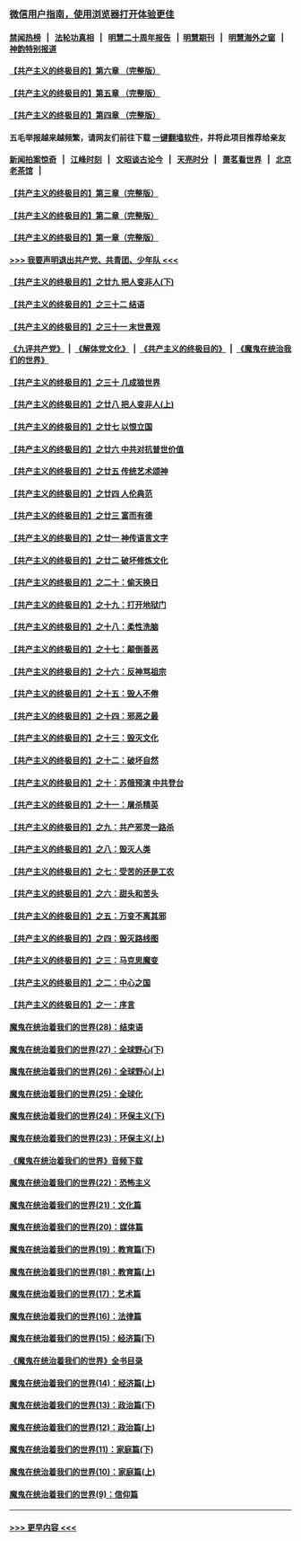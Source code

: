 ### [微信用户指南，使用浏览器打开体验更佳](https://github.com/gfw-breaker/banned-news1/blob/master/indexes/wechat-guide.md?t=0)
#### [禁闻热榜](热点新闻.md?t=0)  &nbsp;&nbsp;|&nbsp;&nbsp; [法轮功真相](https://github.com/gfw-breaker/truth/blob/master/README.md?t=0) &nbsp;&nbsp;|&nbsp;&nbsp; [明慧二十周年报告](https://github.com/gfw-breaker/mh-reports/blob/master/README.md?t=0) &nbsp;&nbsp;|&nbsp;&nbsp;[明慧期刊](https://github.com/gfw-breaker/mh-qikan) &nbsp;&nbsp;|&nbsp;&nbsp; [明慧海外之窗](https://github.com/gfw-breaker/mh-news/blob/master/README.md?t=0) &nbsp;&nbsp;|&nbsp;&nbsp; [神韵特别报道](https://github.com/gfw-breaker/mh-news/blob/master/shenyun.md?t=0)
#### [【共产主义的终极目的】第六章 （完整版）](../pages/nsc422/n11428913.md?t=02061902) 
#### [【共产主义的终极目的】第五章 （完整版）](../pages/nsc422/n11428912.md?t=02061902) 
#### [【共产主义的终极目的】第四章 （完整版）](../pages/nsc422/n11428907.md?t=02061902) 
#### 五毛举报越来越频繁，请网友们前往下载 [一键翻墙软件](https://github.com/gfw-breaker/ssr-accounts)，并将此项目推荐给亲友
#### [新闻拍案惊奇](https://github.com/gfw-breaker/banned-news1/blob/master/pages/link4.md) &nbsp;&nbsp;|&nbsp;&nbsp; [江峰时刻](https://github.com/gfw-breaker/banned-news1/blob/master/pages/link4.md) &nbsp;&nbsp;|&nbsp;&nbsp; [文昭谈古论今](https://github.com/gfw-breaker/banned-news1/blob/master/pages/link4.md) &nbsp;&nbsp;|&nbsp;&nbsp; [天亮时分](https://github.com/gfw-breaker/banned-news1/blob/master/pages/link4.md) &nbsp;&nbsp;|&nbsp;&nbsp; [萧茗看世界](https://github.com/gfw-breaker/banned-news1/blob/master/pages/link4.md) &nbsp;&nbsp;|&nbsp;&nbsp; [北京老茶馆](https://github.com/gfw-breaker/banned-news1/blob/master/pages/link4.md) &nbsp;&nbsp;|&nbsp;&nbsp; 
#### [【共产主义的终极目的】第三章（完整版）](../pages/nsc422/n11428848.md?t=02061902) 
#### [【共产主义的终极目的】第二章（完整版）](../pages/nsc422/n11428831.md?t=02061902) 
#### [【共产主义的终极目的】第一章（完整版）](../pages/nsc422/n11417651.md?t=02061902) 
#### [>>> 我要声明退出共产党、共青团、少年队 <<<](https://github.com/begood0513/goodnews/blob/master/quit/letter.md) 
#### [【共产主义的终极目的】之廿九 把人变非人(下)](../pages/nsc422/n11344140.md?t=02061902) 
#### [【共产主义的终极目的】之三十二 结语](../pages/nsc422/n11360535.md?t=02061902) 
#### [【共产主义的终极目的】之三十一 末世景观](../pages/nsc422/n11351129.md?t=02061902) 
#### [《九评共产党》](https://github.com/begood0513/9ping.md/blob/master/README.md) &nbsp;|&nbsp; [《解体党文化》](../../../../jtdwh.md/blob/master/README.md)  &nbsp;|&nbsp; [《共产主义的终极目的》](../../../../gczydzjmd.md/blob/master/README.md) &nbsp;|&nbsp; [《魔鬼在统治我们的世界》](../../../../mgztzwmdsj.md/blob/master/README.md) 
#### [【共产主义的终极目的】之三十 几成狼世界](../pages/nsc422/n11348280.md?t=02061902) 
#### [【共产主义的终极目的】之廿八 把人变非人(上)](../pages/nsc422/n11340492.md?t=02061902) 
#### [【共产主义的终极目的】之廿七 以恨立国](../pages/nsc422/n11336944.md?t=02061902) 
#### [【共产主义的终极目的】之廿六 中共对抗普世价值](../pages/nsc422/n11324785.md?t=02061902) 
#### [【共产主义的终极目的】之廿五 传统艺术颂神](../pages/nsc422/n11296396.md?t=02061902) 
#### [【共产主义的终极目的】之廿四 人伦典范](../pages/nsc422/n11296397.md?t=02061902) 
#### [【共产主义的终极目的】之廿三 富而有德](../pages/nsc422/n11283598.md?t=02061902) 
#### [【共产主义的终极目的】之廿一 神传语言文字](../pages/nsc422/n11263265.md?t=02061902) 
#### [【共产主义的终极目的】之廿二 破坏修炼文化](../pages/nsc422/n11245728.md?t=02061902) 
#### [【共产主义的终极目的】之二十：偷天换日](../pages/nsc422/n11238846.md?t=02061902) 
#### [【共产主义的终极目的】之十九：打开地狱门](../pages/nsc422/n11206376.md?t=02061902) 
#### [【共产主义的终极目的】之十八：柔性洗脑](../pages/nsc422/n11199994.md?t=02061902) 
#### [【共产主义的终极目的】之十七：颠倒善恶](../pages/nsc422/n11179782.md?t=02061902) 
#### [【共产主义的终极目的】之十六：反神骂祖宗](../pages/nsc422/n11166798.md?t=02061902) 
#### [【共产主义的终极目的】之十五：毁人不倦](../pages/nsc422/n11166792.md?t=02061902) 
#### [【共产主义的终极目的】之十四：邪恶之最](../pages/nsc422/n11150249.md?t=02061902) 
#### [【共产主义的终极目的】之十三：毁灭文化](../pages/nsc422/n11135227.md?t=02061902) 
#### [【共产主义的终极目的】之十二：破坏自然](../pages/nsc422/n11135214.md?t=02061902) 
#### [【共产主义的终极目的】之十：苏俄预演 中共登台](../pages/nsc422/n11118424.md?t=02061902) 
#### [【共产主义的终极目的】之十一：屠杀精英](../pages/nsc422/n11118442.md?t=02061902) 
#### [【共产主义的终极目的】之九：共产邪灵一路杀](../pages/nsc422/n11114139.md?t=02061902) 
#### [【共产主义的终极目的】之八：毁灭人类](../pages/nsc422/n11108503.md?t=02061902) 
#### [【共产主义的终极目的】之七：受苦的还是工农](../pages/nsc422/n11101809.md?t=02061902) 
#### [【共产主义的终极目的】之六：甜头和苦头](../pages/nsc422/n11096971.md?t=02061902) 
#### [【共产主义的终极目的】之五：万变不离其邪](../pages/nsc422/n11091285.md?t=02061902) 
#### [【共产主义的终极目的】之四：毁灭路线图](../pages/nsc422/n11086284.md?t=02061902) 
#### [【共产主义的终极目的】之三：马克思魔变](../pages/nsc422/n11061941.md?t=02061902) 
#### [【共产主义的终极目的】之二：中心之国](../pages/nsc422/n11047728.md?t=02061902) 
#### [【共产主义的终极目的】之一：序言](../pages/nsc422/n11086077.md?t=02061902) 
#### [魔鬼在统治着我们的世界(28)：结束语](../pages/nsc422/n10936246.md?t=02061902) 
#### [魔鬼在统治着我们的世界(27)：全球野心(下)](../pages/nsc422/n10928319.md?t=02061902) 
#### [魔鬼在统治着我们的世界(26)：全球野心(上)](../pages/nsc422/n10900318.md?t=02061902) 
#### [魔鬼在统治着我们的世界(25)：全球化](../pages/nsc422/n10788205.md?t=02061902) 
#### [魔鬼在统治着我们的世界(24)：环保主义(下)](../pages/nsc422/n10695307.md?t=02061902) 
#### [魔鬼在统治着我们的世界(23)：环保主义(上)](../pages/nsc422/n10688613.md?t=02061902) 
#### [《魔鬼在统治着我们的世界》音频下载](../pages/nsc422/n10635553.md?t=02061902) 
#### [魔鬼在统治着我们的世界(22)：恐怖主义](../pages/nsc422/n10614727.md?t=02061902) 
#### [魔鬼在统治着我们的世界(21)：文化篇](../pages/nsc422/n10597706.md?t=02061902) 
#### [魔鬼在统治着我们的世界(20)：媒体篇](../pages/nsc422/n10586579.md?t=02061902) 
#### [魔鬼在统治着我们的世界(19)：教育篇(下)](../pages/nsc422/n10564808.md?t=02061902) 
#### [魔鬼在统治着我们的世界(18)：教育篇(上)](../pages/nsc422/n10526970.md?t=02061902) 
#### [魔鬼在统治着我们的世界(17)：艺术篇](../pages/nsc422/n10499093.md?t=02061902) 
#### [魔鬼在统治着我们的世界(16)：法律篇](../pages/nsc422/n10485969.md?t=02061902) 
#### [魔鬼在统治着我们的世界(15)：经济篇(下)](../pages/nsc422/n10469975.md?t=02061902) 
#### [《魔鬼在统治着我们的世界》全书目录](../pages/nsc422/n10464261.md?t=02061902) 
#### [魔鬼在统治着我们的世界(14)：经济篇(上)](../pages/nsc422/n10457370.md?t=02061902) 
#### [魔鬼在统治着我们的世界(13)：政治篇(下)](../pages/nsc422/n10448270.md?t=02061902) 
#### [魔鬼在统治着我们的世界(12)：政治篇(上)](../pages/nsc422/n10444576.md?t=02061902) 
#### [魔鬼在统治着我们的世界(11)：家庭篇(下)](../pages/nsc422/n10440961.md?t=02061902) 
#### [魔鬼在统治着我们的世界(10)：家庭篇(上)](../pages/nsc422/n10435448.md?t=02061902) 
#### [魔鬼在统治着我们的世界(9)：信仰篇](../pages/nsc422/n10432159.md?t=02061902) 

----
#### [ >>> 更早内容 <<< ](../indexes/nsc422-earlier.md)
